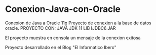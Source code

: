 # Conexion-Java-con-Oracle
Conexion de Java a Oracle 11g
Proyecto de conexion a la base de datos oracle.
PROYECTO CON:
JAVA JDK 11
LIB IJDBC6.JAR

El proyecto muestra en consola un mensaje de la conexion exitosa

Proyecto desarrollado en el Blog "El Informatico Ibero"
